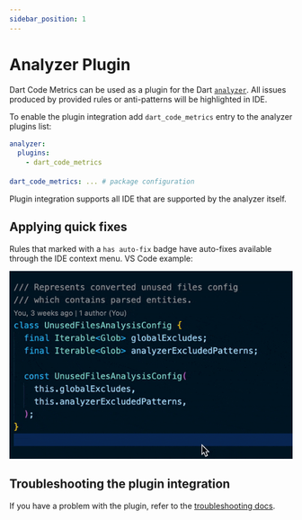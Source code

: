 ```yaml
---
sidebar_position: 1
---
```


# Analyzer Plugin

Dart Code Metrics can be used as a plugin for the Dart [`analyzer`](https://pub.dev/packages/analyzer). All issues produced by provided rules or anti-patterns will be highlighted in IDE.

To enable the plugin integration add `dart_code_metrics` entry to the analyzer plugins list:

```yaml title="analysis_options.yaml"
analyzer:
  plugins:
    - dart_code_metrics

dart_code_metrics: ... # package configuration
```

Plugin integration supports all IDE that are supported by the analyzer itself.

## Applying quick fixes

Rules that marked with a `has auto-fix` badge have auto-fixes available through the IDE context menu. VS Code example:

![VS Code example](../static/img/quick-fix.gif)

## Troubleshooting the plugin integration

If you have a problem with the plugin, refer to the [troubleshooting docs](https://github.com/dart-code-checker/dart-code-metrics/blob/master/TROUBLESHOOTING.md).
